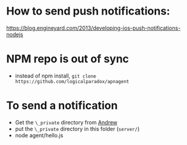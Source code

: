 # How to send push notifications:
https://blog.engineyard.com/2013/developing-ios-push-notifications-nodejs

# NPM repo is out of sync
* instead of npm install, `git clone https://github.com/logicalparadox/apnagent`

# To send a notification
* Get the `\_private` directory from [Andrew](https://app.box.com/v/rumPrivate)
* put the `\_private` directory in this folder (`server/`)
* node agent/hello.js
